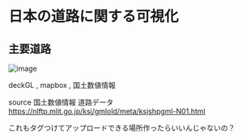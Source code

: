 # 日本の道路に関する可視化


## 主要道路
![image](https://user-images.githubusercontent.com/51439199/147482866-8e846bea-3054-42a9-8db3-f5c4c37617ae.png)


deckGL , mapbox , 国土数値情報

source
国土数値情報 道路データ
https://nlftp.mlit.go.jp/ksj/gmlold/meta/ksjshpgml-N01.html

これもタグつけてアップロードできる場所作ったらいいんじゃないの？
